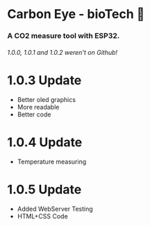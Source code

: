 # Carbon Eye - bioTech 🍃

### A CO2 measure tool with ESP32.

###### 1.0.0, 1.0.1 and 1.0.2 weren't on Github!

# 1.0.3 Update
- Better oled graphics
- More readable
- Better code

# 1.0.4 Update
- Temperature measuring

# 1.0.5 Update
- Added WebServer Testing
- HTML+CSS Code